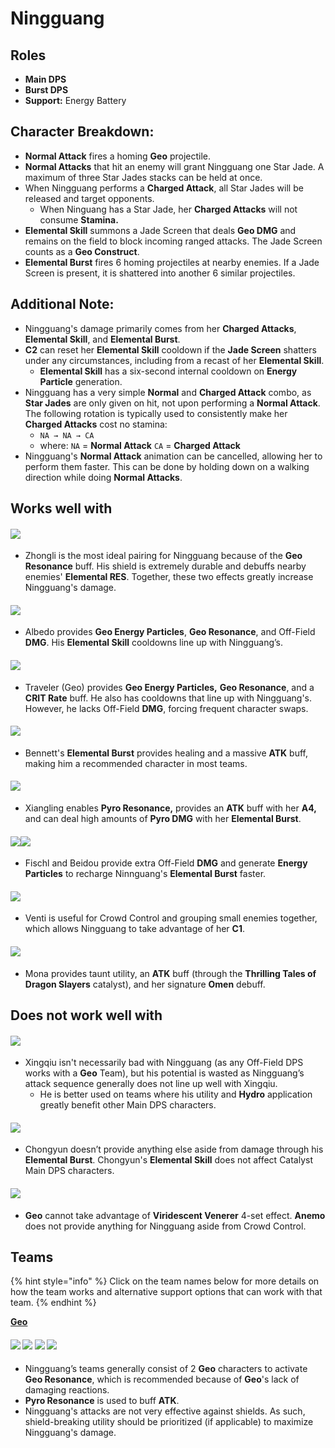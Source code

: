 # Ningguang

## Roles

* **Main DPS**
* **Burst DPS**
* **Support:** Energy Battery

## Character Breakdown:

* **Normal Attack** fires a homing **Geo** projectile.
* **Normal Attacks** that hit an enemy will grant Ningguang one Star Jade. A maximum of three Star Jades stacks can be held at once.
* When Ningguang performs a **Charged Attack**, all Star Jades will be released and target opponents.
  * When Ninguang has a Star Jade, her **Charged Attacks** will not consume **Stamina.**
* **Elemental Skill** summons a Jade Screen that deals **Geo DMG** and remains on the field to block incoming ranged attacks. The Jade Screen counts as a **Geo Construct**.
* **Elemental Burst** fires 6 homing projectiles at nearby enemies. If a Jade Screen is present, it is shattered into another 6 similar projectiles.

## Additional Note:

* Ningguang's damage primarily comes from her **Charged Attacks**, **Elemental Skill**, and **Elemental Burst**.
* **C2** can reset her **Elemental Skill** cooldown if the **Jade Screen** shatters under any circumstances, including from a recast of her **Elemental Skill**.
  * **Elemental Skill** has a six-second internal cooldown on **Energy Particle** generation.
* Ningguang has a very simple **Normal** and **Charged Attack** combo, as **Star Jades** are only given on hit, not upon performing a **Normal Attack**. The following rotation is typically used to consistently make her **Charged Attacks** cost no stamina:
  * `NA → NA → CA`
  * where: `NA` = **Normal Attack** `CA` = **Charged Attack**
* Ningguang's **Normal Attack** animation can be cancelled, allowing her to perform them faster. This can be done by holding down on a walking direction while doing **Normal Attacks**.

## Works well with

#### ![](../../.gitbook/assets/UI\_AvatarIcon\_Zhongli.png)

* Zhongli is the most ideal pairing for Ningguang because of the **Geo Resonance** buff. His shield is extremely durable and debuffs nearby enemies' **Elemental RES**. Together, these two effects greatly increase Ningguang's damage.

#### ![](../../.gitbook/assets/UI\_AvatarIcon\_Albedo.png)

* Albedo provides **Geo Energy Particles**, **Geo Resonance**, and Off-Field **DMG**. His **Elemental Skill** cooldowns line up with Ningguang’s.

#### ![](../../.gitbook/assets/UI\_AvatarIcon\_Aether\_Geo.png)

* Traveler (Geo) provides **Geo Energy Particles,** **Geo Resonance**, and a **CRIT Rate** buff. He also has cooldowns that line up with Ningguang's. However, he lacks Off-Field **DMG**, forcing frequent character swaps.

#### ![](../../.gitbook/assets/UI\_AvatarIcon\_Bennett.png)

* Bennett's **Elemental Burst** provides healing and a massive **ATK** buff, making him a recommended character in most teams.

#### ![](../../.gitbook/assets/UI\_AvatarIcon\_Xiangling.png)

* Xiangling enables **Pyro Resonance,** provides an **ATK** buff with her **A4,** and can deal high amounts of **Pyro DMG** with her **Elemental Burst**.

#### ![](../../.gitbook/assets/UI\_AvatarIcon\_Beidou.png)![](../../.gitbook/assets/UI\_AvatarIcon\_Fischl.png)

* Fischl and Beidou provide extra Off-Field **DMG** and generate **Energy Particles** to recharge Ninnguang's **Elemental Burst** faster.

#### ![](../../.gitbook/assets/UI\_AvatarIcon\_Venti.png)

* Venti is useful for Crowd Control and grouping small enemies together, which allows Ningguang to take advantage of her **C1**.

#### ![](../../.gitbook/assets/UI\_AvatarIcon\_Mona.png)

* Mona provides taunt utility, an **ATK** buff (through the **Thrilling Tales of Dragon Slayers** catalyst), and her signature **Omen** debuff.

## Does not work well with

#### ![](../../.gitbook/assets/UI\_AvatarIcon\_Xingqiu.png)

* Xingqiu isn't necessarily bad with Ningguang (as any Off-Field DPS works with a **Geo** Team), but his potential is wasted as Ningguang’s attack sequence generally does not line up well with Xingqiu.
  * He is better used on teams where his utility and **Hydro** application greatly benefit other Main DPS characters.

#### ![](../../.gitbook/assets/UI\_AvatarIcon\_Chongyun.png)

* Chongyun doesn’t provide anything else aside from damage through his **Elemental Burst**. Chongyun's **Elemental Skill** does not affect Catalyst Main DPS characters.

#### ![](../../.gitbook/assets/Element\_Anemo.webp)

* **Geo** cannot take advantage of **Viridescent Venerer** 4-set effect. **Anemo** does not provide anything for Ningguang aside from Crowd Control.

## Teams

{% hint style="info" %}
Click on the team names below for more details on how the team works and alternative support options that can work with that team.
{% endhint %}

[**Geo**](../../teams/geo.md)

#### ![](../../.gitbook/assets/UI\_AvatarIcon\_Ningguang.png) ![](../../.gitbook/assets/UI\_AvatarIcon\_Zhongli.png) ![](../../.gitbook/assets/UI\_AvatarIcon\_Xiangling.png) ![](../../.gitbook/assets/UI\_AvatarIcon\_Bennett.png)

* Ningguang’s teams generally consist of 2 **Geo** characters to activate **Geo Resonance**, which is recommended because of **Geo**'s lack of damaging reactions.
* **Pyro Resonance** is used to buff **ATK**.
* Ningguang's attacks are not very effective against shields. As such, shield-breaking utility should be prioritized (if applicable) to maximize Ningguang's damage.
